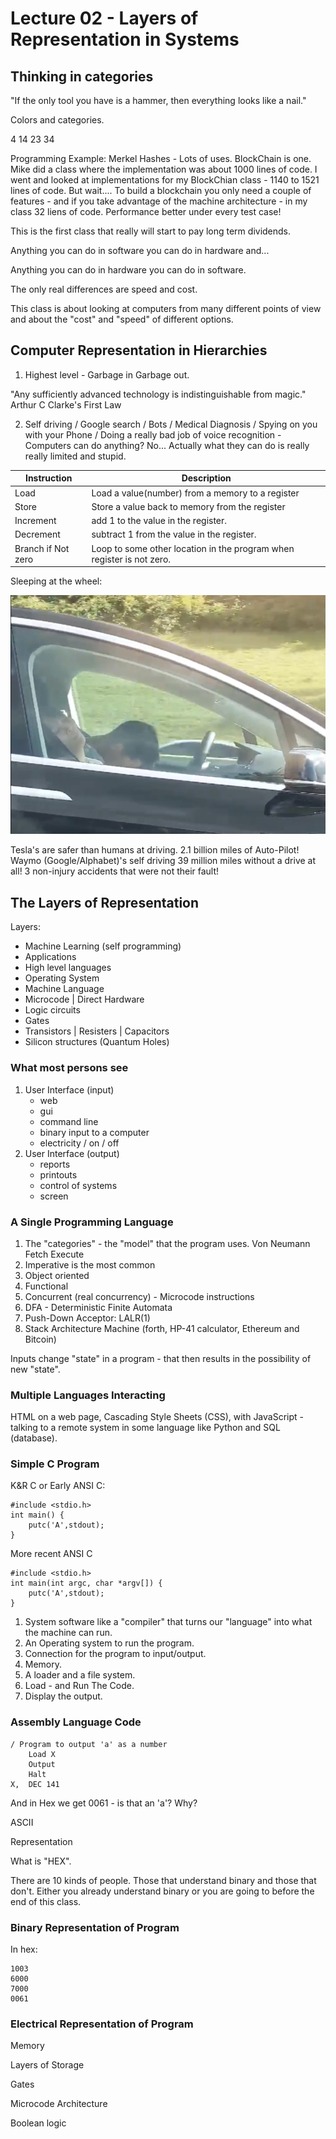 # Lecture 02 - Layers of Representation in Systems                                        


## Thinking in categories

"If the only tool you have is a hammer, then everything looks like a nail."

Colors and categories.

4 14 23 34

Programming Example: Merkel Hashes - Lots of uses.  BlockChain is one.
Mike did a class where the implementation was about 1000 lines of code.
I went and looked at implementations for my BlockChian class - 1140 to
1521 lines of code.  But wait....  To build a blockchain you only need
a couple of features - and if you take advantage of the machine
architecture - in my class 32 liens of code.   Performance better under
every test case!

This is the first class that really will start to pay long term dividends.

Anything you can do in software you can do in hardware and...

Anything you can do in hardware you can do in software.

The only real differences are speed and cost.

This class is about looking at computers from many different points of view and about
the "cost" and "speed" of different options.

## Computer Representation in Hierarchies

1. Highest level - Garbage in Garbage out.

"Any sufficiently advanced technology is indistinguishable from magic."
	Arthur C Clarke's First Law

2. Self driving / Google search / Bots / Medical Diagnosis / Spying on you with your Phone / Doing a really bad job of voice recognition - Computers can do anything?  No...
Actually what they can do is really really limited and stupid.

| Instruction        | Description                                                           |
|--------------------|-----------------------------------------------------------------------|
| Load               | Load a value(number) from a memory to a register                      |
| Store              | Store a value back to memory from the register                        |
| Increment          | add 1 to the value in the register.                                   |
| Decrement          | subtract 1 from the value in the register.                            |
| Branch if Not zero | Loop to some other location in the program when register is not zero. |

Sleeping at the wheel:

![sleeping_driver-800x607.png](sleeping_driver-800x607.png)

Tesla's are safer than humans at driving.  2.1 billion miles of Auto-Pilot!
Waymo (Google/Alphabet)'s self driving 39 million miles without a drive at all!  3 non-injury
accidents that were not their fault!

## The Layers of Representation

Layers:
- Machine Learning (self programming)
- Applications
- High level languages
- Operating System
- Machine Language
- Microcode | Direct Hardware
- Logic circuits
- Gates
- Transistors | Resisters | Capacitors
- Silicon structures (Quantum Holes)

### What most persons see

1. User Interface (input)
	- web
	- gui
	- command line
	- binary input to a computer
	- electricity / on / off 
2. User Interface (output)
	- reports
	- printouts
	- control of systems
	- screen

### A Single Programming Language

1. The "categories" - the "model" that the program uses.  Von Neumann Fetch Execute
2. Imperative is the most common
3. Object oriented
4. Functional
5. Concurrent (real concurrency) - Microcode instructions
6. DFA - Deterministic Finite Automata
7. Push-Down Acceptor: LALR(1)
8. Stack Architecture Machine (forth, HP-41 calculator, Ethereum and Bitcoin)

Inputs change "state" in a program - that then results in the possibility of new "state".

### Multiple Languages Interacting

HTML on a web page, Cascading Style Sheets (CSS), with JavaScript - talking to a
remote system in some language like Python and SQL (database).

### Simple C Program

K&R C or Early ANSI C:

```
#include <stdio.h>
int main() {
	putc('A',stdout);
}
```

More recent ANSI C

```
#include <stdio.h>
int main(int argc, char *argv[]) {
	putc('A',stdout);
}
```



1. System software like a "compiler" that turns our "language" into what the machine can run.
2. An Operating system to run the program.
3. Connection for the program to input/output.
4. Memory.
5. A loader and a file system.
6. Load - and Run The Code.
7. Display the output.


### Assembly Language Code

```
/ Program to output 'a' as a number
	Load X
	Output
	Halt
X,	DEC 141
```

And in Hex we get 0061 - is that an 'a'?   Why?

ASCII

Representation

What is "HEX".

There are 10 kinds of people.  Those that understand binary and those that don't.
Either you already understand binary or you are going to before the end of this
class.

### Binary Representation of Program

In hex:

```
1003
6000
7000
0061
```

### Electrical Representation of Program

Memory

Layers of Storage

Gates

Microcode Architecture

Boolean logic


